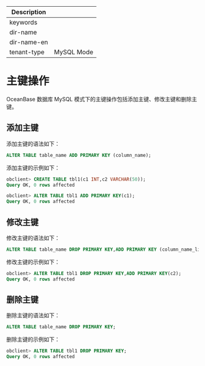 | Description   |                 |
|---------------|-----------------|
| keywords      |                 |
| dir-name      |                 |
| dir-name-en   |                 |
| tenant-type   | MySQL Mode      |

# 主键操作

OceanBase 数据库 MySQL 模式下的主键操作包括添加主键、修改主键和删除主键。

## 添加主键

添加主键的语法如下：

```sql
ALTER TABLE table_name ADD PRIMARY KEY (column_name);
```

添加主键的示例如下：

```sql
obclient> CREATE TABLE tbl1(c1 INT,c2 VARCHAR(50));
Query OK, 0 rows affected

obclient> ALTER TABLE tbl1 ADD PRIMARY KEY(c1);
Query OK, 0 rows affected
```

## 修改主键

修改主键的语法如下：

```sql
ALTER TABLE table_name DROP PRIMARY KEY,ADD PRIMARY KEY (column_name_list);
```

修改主键的示例如下：

```sql
obclient> ALTER TABLE tbl1 DROP PRIMARY KEY,ADD PRIMARY KEY(c2);
Query OK, 0 rows affected
```

## 删除主键

删除主键的语法如下：

```sql
ALTER TABLE table_name DROP PRIMARY KEY;
```

删除主键的示例如下：

```sql
obclient> ALTER TABLE tbl1 DROP PRIMARY KEY;
Query OK, 0 rows affected
```
